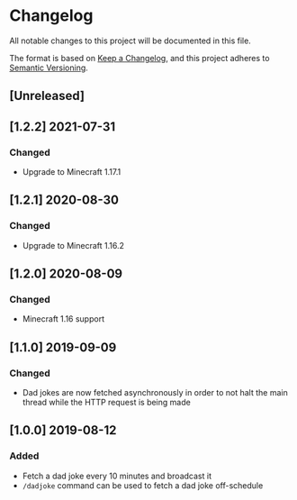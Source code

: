 # Changelog
All notable changes to this project will be documented in this file.

The format is based on [Keep a Changelog](https://keepachangelog.com/en/1.0.0/),
and this project adheres to [Semantic Versioning](https://semver.org/spec/v2.0.0.html).

## [Unreleased]

## [1.2.2] 2021-07-31

### Changed
- Upgrade to Minecraft 1.17.1

## [1.2.1] 2020-08-30

### Changed
- Upgrade to Minecraft 1.16.2

## [1.2.0] 2020-08-09

### Changed
- Minecraft 1.16 support

## [1.1.0] 2019-09-09

### Changed
- Dad jokes are now fetched asynchronously in order to not halt the main thread
while the HTTP request is being made

## [1.0.0] 2019-08-12

### Added

- Fetch a dad joke every 10 minutes and broadcast it
- ``/dadjoke`` command can be used to fetch a dad joke off-schedule
